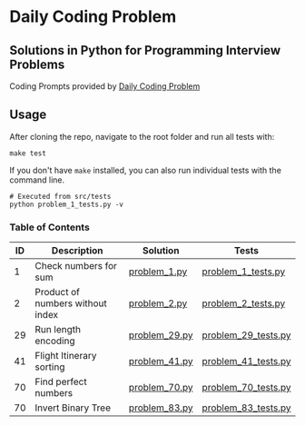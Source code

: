 # Daily Coding Problem
## Solutions in Python for Programming Interview Problems
Coding Prompts provided by [Daily Coding Problem](https://www.dailycodingproblem.com)

## Usage
After cloning the repo, navigate to the root folder and run all tests with:
```
make test
```
If you don't have `make` installed, you can also run individual tests with the command line.
```
# Executed from src/tests
python problem_1_tests.py -v
```
### Table of Contents
ID | Description | Solution | Tests |
--- | --- | --- | --- |
1 | Check numbers for sum | [problem_1.py](https://github.com/CarlosVRL/daily-coding-problem/blob/master/src/problems/problem_1.py) | [problem_1_tests.py](https://github.com/CarlosVRL/daily-coding-problem/blob/master/src/tests/problem_1_tests.py) |
2 | Product of numbers without index | [problem_2.py](https://github.com/CarlosVRL/daily-coding-problem/blob/master/src/problems/problem_2.py) | [problem_2_tests.py](https://github.com/CarlosVRL/daily-coding-problem/blob/master/src/tests/problem_2_tests.py) |
29 | Run length encoding | [problem_29.py](https://github.com/CarlosVRL/daily-coding-problem/blob/master/src/problems/problem_29.py) | [problem_29_tests.py](https://github.com/CarlosVRL/daily-coding-problem/blob/master/src/tests/problem_29_tests.py) |
41 | Flight Itinerary sorting | [problem_41.py](https://github.com/CarlosVRL/daily-coding-problem/blob/master/src/problems/problem_41.py) | [problem_41_tests.py](https://github.com/CarlosVRL/daily-coding-problem/blob/master/src/tests/problem_41_tests.py) |
70 | Find perfect numbers | [problem_70.py](https://github.com/CarlosVRL/daily-coding-problem/blob/master/src/problems/problem_70.py) | [problem_70_tests.py](https://github.com/CarlosVRL/daily-coding-problem/blob/master/src/tests/problem_70_tests.py) |
70 | Invert Binary Tree | [problem_83.py](https://github.com/CarlosVRL/daily-coding-problem/blob/master/src/problems/problem_83.py) | [problem_83_tests.py](https://github.com/CarlosVRL/daily-coding-problem/blob/master/src/tests/problem_83_tests.py) |
